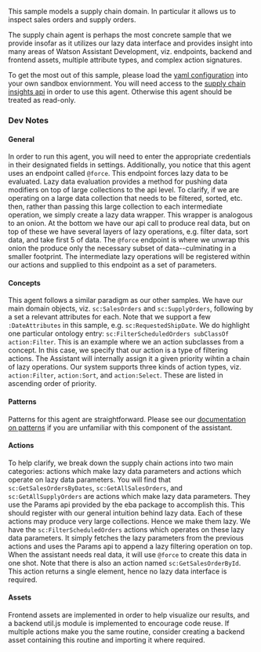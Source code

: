 This sample models a supply chain domain. In particular it allows us to inspect sales orders and supply orders.

The supply chain agent is perhaps the most concrete sample that we provide insofar as it utilizes our lazy data interface and provides insight into many areas of Watson Assistant Development, viz. endpoints, backend and frontend assets, multiple attribute types, and complex action signatures.

To get the most out of this sample, please load the [yaml configuration](./supplychain.yaml) into your own sandbox enviornment. You will need access to the [supply chain insights api](https://developer.ibm.com/api/view/scinsights-prod:supply-chain-insights:title-Supply_Chain_Insights) in order to use this agent. Otherwise this agent should be treated as read-only.

### Dev Notes

#### General

In order to run this agent, you will need to enter the appropriate credentials in their designated fields in settings. Additionally, you notice that this agent uses an endpoint called `@force`. This endpoint forces lazy data to be evaluated. Lazy data evaluation provides a method for pushing data modifiers on top of large collections to the api level. To clarify, if we are operating on a large data collection that needs to be filtered, sorted, etc. then, rather than passing this large collection to each intermediate operation, we simply create a lazy data wrapper. This wrapper is analogous to an onion. At the bottom we have our api call to produce real data, but on top of these we have several layers of lazy operations, e.g. filter data, sort data, and take first 5 of data. The `@force` endpoint is where we unwrap this onion the produce only the necessary subset of data--culminating in a smaller footprint. The intermediate lazy operations will be registered within our actions and supplied to this endpoint as a set of parameters.

#### Concepts

This agent follows a similar paradigm as our other samples. We have our main domain objects, viz. `sc:SalesOrders` and `sc:SupplyOrders`, following by a set a relevant attributes for each. Note that we support a few `:DateAttributes` in this sample, e.g. `sc:RequestedShipDate`. We do highlight one particular ontology entry: `sc:FilterScheduledOrders subClassOf action:Filter`. This is an example where we an action subclasses from a concept. In this case, we specify that our action is a type of filtering actions. The Assistant will internally assign it a given priority wihtin a chain of lazy operations. Our system supports three kinds of action types, viz. `action:Filter`, `action:Sort`, and `action:Select`. These are listed in ascending order of priority.

#### Patterns

Patterns for this agent are straightforward. Please see our [documentation on patterns](../Lab/Components.md#patterns) if you are unfamiliar with this component of the assistant.

#### Actions

To help clarify, we break down the supply chain actions into two main categories: actions which make lazy data parameters and actions which operate on lazy data parameters. You will find that `sc:GetSalesOrdersByDates`, `sc:GetAllSalesOrders`, and `sc:GetAllSupplyOrders` are actions which make lazy data parameters. They use the Params api provided by the eba package to accomplish this. This should register with our general intuition behind lazy data. Each of these actions may produce very large collections. Hence we make them lazy. We have the `sc:FilterScheduledOrders` actions which operates on these lazy data parameters. It simply fetches the lazy parameters from the previous actions and uses the Params api to append a lazy filtering operation on top. When the assistant needs real data, it will use `@force` to create this data in one shot. Note that there is also an action named `sc:GetSalesOrderById`. This action returns a single element, hence no lazy data interface is required.

#### Assets

Frontend assets are implemented in order to help visualize our results, and a backend util.js module is implemented to encourage code reuse. If multiple actions make you the same routine, consider creating a backend asset containing this routine and importing it where required.
